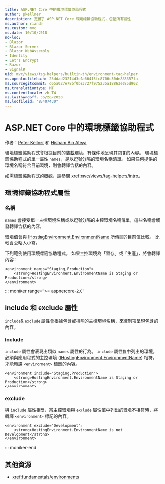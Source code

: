 ```yaml
---
title: ASP.NET Core 中的環境標籤協助程式
author: pkellner
description: 定義了 ASP.NET Core 環境標籤協助程式，包括所有屬性
ms.author: riande
ms.custom: mvc
ms.date: 10/10/2018
no-loc:
- Blazor
- Blazor Server
- Blazor WebAssembly
- Identity
- Let's Encrypt
- Razor
- SignalR
uid: mvc/views/tag-helpers/builtin-th/environment-tag-helper
ms.openlocfilehash: 23ddad23214d3e1a66415fc8706c30de838357fa
ms.sourcegitcommit: d65a027e78bf0b83727f975235a18863e685d902
ms.translationtype: MT
ms.contentlocale: zh-TW
ms.lasthandoff: 06/26/2020
ms.locfileid: "85407430"
---
```

# <a name="environment-tag-helper-in-aspnet-core"></a>ASP.NET Core 中的環境標籤協助程式

作者：[Peter Kellner](https://peterkellner.net) 和 [Hisham Bin Ateya](https://twitter.com/hishambinateya)

環境標籤協助程式會根據目前的[裝載環境](xref:fundamentals/environments)，有條件地呈現其包含的內容。 環境標籤協助程式的單一屬性 `names`，是以逗號分隔的環境名稱清單。 如果任何提供的環境名稱符合目前環境，則會轉譯含括的內容。

如需標籤協助程式的概觀，請參閱 <xref:mvc/views/tag-helpers/intro>。

## <a name="environment-tag-helper-attributes"></a>環境標籤協助程式屬性

### <a name="names"></a>名稱

`names` 會接受單一主控環境名稱或以逗號分隔的主控環境名稱清單，這些名稱會觸發轉譯含括的內容。

環境值會與 [IHostingEnvironment.EnvironmentName](xref:Microsoft.AspNetCore.Hosting.IHostingEnvironment.EnvironmentName*) 所傳回的目前值比較。 比較會忽略大小寫。

下列範例使用環境標籤協助程式。 如果主控環境為「暫存」或「生產」，將會轉譯內容：

```cshtml
<environment names="Staging,Production">
    <strong>HostingEnvironment.EnvironmentName is Staging or Production</strong>
</environment>
```

::: moniker range=">= aspnetcore-2.0"

## <a name="include-and-exclude-attributes"></a>include 和 exclude 屬性

`include`& `exclude` 屬性會根據包含或排除的主控環境名稱，來控制項呈現包含的內容。

### <a name="include"></a>include

`include` 屬性會表現出類似 `names` 屬性的行為。 `include` 屬性值中列出的環境，必須與應用程式的主控環境 ([IHostingEnvironment.EnvironmentName](xref:Microsoft.AspNetCore.Hosting.IHostingEnvironment.EnvironmentName*)) 相符，才能轉譯 `<environment>` 標籤的內容。

```cshtml
<environment include="Staging,Production">
    <strong>HostingEnvironment.EnvironmentName is Staging or Production</strong>
</environment>
```

### <a name="exclude"></a>exclude

與 `include` 屬性相反，當主控環境與 `exclude` 屬性值中列出的環境不相符時，將轉譯 `<environment>` 標記的內容。

```cshtml
<environment exclude="Development">
    <strong>HostingEnvironment.EnvironmentName is not Development</strong>
</environment>
```

::: moniker-end

## <a name="additional-resources"></a>其他資源

* <xref:fundamentals/environments>
